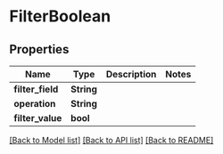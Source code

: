 # FilterBoolean

## Properties

Name | Type | Description | Notes
------------ | ------------- | ------------- | -------------
**filter_field** | **String** |  | 
**operation** | **String** |  | 
**filter_value** | **bool** |  | 

[[Back to Model list]](../README.md#documentation-for-models) [[Back to API list]](../README.md#documentation-for-api-endpoints) [[Back to README]](../README.md)


